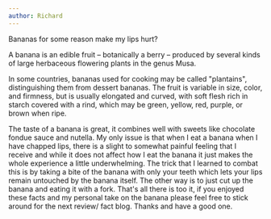 ```yaml
---
author: Richard
---
```


Bananas for some reason make my lips hurt?

A banana is an edible fruit – botanically a berry – produced by several kinds
of large herbaceous flowering plants in the genus Musa.

In some countries, bananas used for cooking may be called "plantains",
distinguishing them from dessert bananas. The fruit is variable in size, color,
and firmness, but is usually elongated and curved, with soft flesh rich in
starch covered with a rind, which may be green, yellow, red, purple, or brown
when ripe.

The taste of a banana is great, it combines well with sweets like chocolate fondue sauce and nutella. My only issue is that when I eat a banana when I have chapped lips, there is a slight to somewhat painful feeling that I receive and while it does not affect how I eat the banana it just makes the whole experience a little underwhelming. The trick that I learned to combat this is by taking a bite of the banana with only your teeth which lets your lips remain untouched by the banana itself. The other way is to just cut up the banana and eating it with a fork. That's all there is too it, if you enjoyed these facts and my personal take on the banana please feel free to stick around for the next review/ fact blog. Thanks and have a good one.